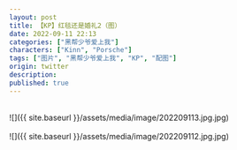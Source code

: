 ```yaml
---
layout: post
title: 【KP】红毯还是婚礼2（图）
date: 2022-09-11 22:13
categories: ["黑帮少爷爱上我"]
characters: ["Kinn", "Porsche"]
tags: ["图片", "黑帮少爷爱上我", "KP", "配图"]
origin: twitter
description: 
published: true
---
```


<br>
![]({{ site.baseurl }}/assets/media/image/202209113.jpg.jpg)
<br><br>
![]({{ site.baseurl }}/assets/media/image/202209112.jpg.jpg)
